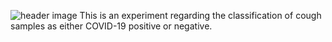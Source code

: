 ![header image](https://drive.google.com/uc?export=download&id=17FpLT5aqpIRNjivHYBQe_DmEDSMfbtn4)
This is an experiment regarding the classification of cough samples as either COVID-19 positive or negative. 
